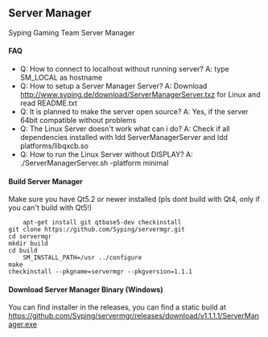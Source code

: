## Server Manager
Syping Gaming Team Server Manager

#### FAQ
 - Q: How to connect to localhost without running server? A: type SM_LOCAL as hostname
 - Q: How to setup a Server Manager Server? A: Download http://www.syping.de/download/ServerManagerServer.txz for Linux and read README.txt
 - Q: It is planned to make the server open source? A: Yes, if the server 64bit compatible without problems
 - Q: The Linux Server doesn't work what can i do? A: Check if all dependencies installed with ldd ServerManagerServer and ldd platforms/libqxcb.so
 - Q: How to run the Linux Server without DISPLAY? A: ./ServerManagerServer.sh -platform minimal

#### Build Server Manager

Make sure you have Qt5.2 or newer installed (pls dont build with Qt4, only if you can't build with Qt5!)

        apt-get install git qtbase5-dev checkinstall
	git clone https://github.com/Syping/servermgr.git
	cd servermgr
	mkdir build
	cd build
        SM_INSTALL_PATH=/usr ../configure
	make
	checkinstall --pkgname=servermgr --pkgversion=1.1.1
	
#### Download Server Manager Binary (Windows)

You can find installer in the releases, you can find a 
static build at https://github.com/Syping/servermgr/releases/download/v1.1.1.1/ServerManager.exe
